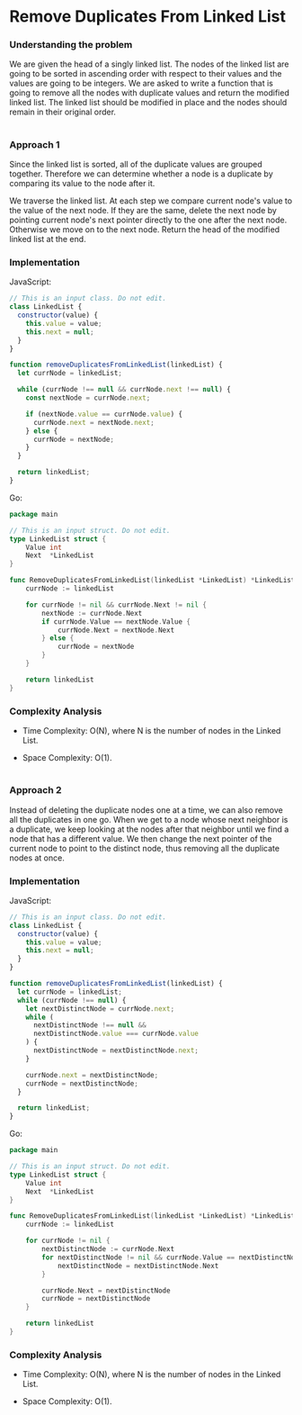 # Remove Duplicates From Linked List

### Understanding the problem

We are given the head of a singly linked list. The nodes of the linked list are going to be sorted in ascending order with respect to their values and the values are going to be integers. We are asked to write a function that is going to remove all the nodes with duplicate values and return the modified linked list. The linked list should be modified in place and the nodes should remain in their original order.

#

### Approach 1

Since the linked list is sorted, all of the duplicate values are grouped together. Therefore we can determine whether a node is a duplicate by comparing its value to the node after it.

We traverse the linked list. At each step we compare current node's value to the value of the next node. If they are the same, delete the next node by pointing current node's next pointer directly to the one after the next node. Otherwise we move on to the next node. Return the head of the modified linked list at the end.

### Implementation

JavaScript:

```js
// This is an input class. Do not edit.
class LinkedList {
  constructor(value) {
    this.value = value;
    this.next = null;
  }
}

function removeDuplicatesFromLinkedList(linkedList) {
  let currNode = linkedList;

  while (currNode !== null && currNode.next !== null) {
    const nextNode = currNode.next;

    if (nextNode.value == currNode.value) {
      currNode.next = nextNode.next;
    } else {
      currNode = nextNode;
    }
  }

  return linkedList;
}
```

Go:

```go
package main

// This is an input struct. Do not edit.
type LinkedList struct {
	Value int
	Next  *LinkedList
}

func RemoveDuplicatesFromLinkedList(linkedList *LinkedList) *LinkedList {
	currNode := linkedList

	for currNode != nil && currNode.Next != nil {
		nextNode := currNode.Next
		if currNode.Value == nextNode.Value {
			currNode.Next = nextNode.Next
		} else {
			currNode = nextNode
		}
	}

	return linkedList
}
```

### Complexity Analysis

- Time Complexity: O(N), where N is the number of nodes in the Linked List.

- Space Complexity: O(1).

#

### Approach 2

Instead of deleting the duplicate nodes one at a time, we can also remove all the duplicates in one go. When we get to a node whose next neighbor is a duplicate, we keep looking at the nodes after that neighbor until we find a node that has a different value. We then change the next pointer of the current node to point to the distinct node, thus removing all the duplicate nodes at once.

### Implementation

JavaScript:

```js
// This is an input class. Do not edit.
class LinkedList {
  constructor(value) {
    this.value = value;
    this.next = null;
  }
}

function removeDuplicatesFromLinkedList(linkedList) {
  let currNode = linkedList;
  while (currNode !== null) {
    let nextDistinctNode = currNode.next;
    while (
      nextDistinctNode !== null &&
      nextDistinctNode.value === currNode.value
    ) {
      nextDistinctNode = nextDistinctNode.next;
    }

    currNode.next = nextDistinctNode;
    currNode = nextDistinctNode;
  }

  return linkedList;
}
```

Go:

```go
package main

// This is an input struct. Do not edit.
type LinkedList struct {
	Value int
	Next  *LinkedList
}

func RemoveDuplicatesFromLinkedList(linkedList *LinkedList) *LinkedList {
	currNode := linkedList

	for currNode != nil {
		nextDistinctNode := currNode.Next
		for nextDistinctNode != nil && currNode.Value == nextDistinctNode.Value {
			nextDistinctNode = nextDistinctNode.Next
		}

		currNode.Next = nextDistinctNode
		currNode = nextDistinctNode
	}

	return linkedList
}
```

### Complexity Analysis

- Time Complexity: O(N), where N is the number of nodes in the Linked List.

- Space Complexity: O(1).
